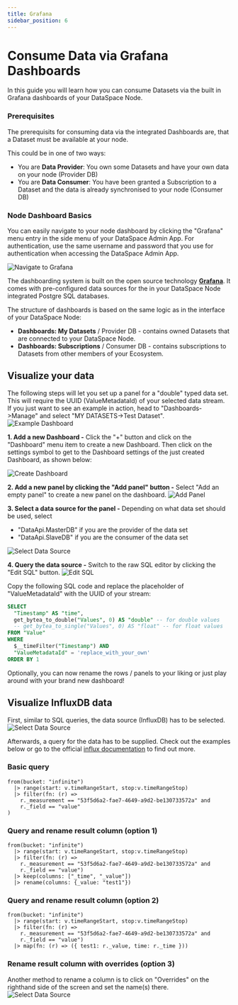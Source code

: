 ```yaml
---
title: Grafana
sidebar_position: 6
---
```


# Consume Data via Grafana Dashboards

In this guide you will learn how you can consume Datasets via the built in Grafana dashboards of your DataSpace Node.

### Prerequisites

The prerequisits for consuming data via the integrated Dashboards are, that a Dataset must be available at your node. <br />

This could be in one of two ways:

- You are **Data Provider**: You own some Datasets and have your own data on your node (Provider DB)
- You are **Data Consumer**: You have been granted a Subscription to a Dataset and the data is already synchronised to your node (Consumer DB)

### Node Dashboard Basics

You can easily navigate to your node dashboard by clicking the "Grafana" menu entry in the side menu of your DataSpace Admin App.
For authentication, use the same username and password that you use for authentication when accessing the DataSpace Admin App.

![Navigate to Grafana](assets/grafana_sidebar.png)

The dashboarding system is built on the open source technology [**Grafana**](https://grafana.com/). It comes with pre-configured data sources for the in your DataSpace Node integrated Postgre SQL databases.

The structure of dashboards is based on the same logic as in the interface of your DataSpace Node:

- **Dashboards: My Datasets** / Provider DB - contains owned Datasets that are connected to your DataSpace Node.
- **Dashboards: Subscriptions** / Consumer DB - contains subscriptions to Datasets from other members of your Ecosystem.

## Visualize your data

The following steps will let you set up a panel for a "double" typed data set. This will require the UUID (ValueMetadataId) of your selected data stream.  
If you just want to see an example in action, head to "Dashboards->Manage" and select "MY DATASETS->Test Dataset".
![Example Dashboard](assets/grafana_example_dashboard.png)

**1. Add a new Dashboard -** Click the "+" button and click on the "Dashboard" menu item to create a new Dashboard. Then click on the settings symbol to get to the Dashboard settings of the just created Dashboard, as shown below:

![Create Dashboard](assets/dashboards-create-dashboard.png)

**2. Add a new panel by clicking the "Add panel" button -** Select "Add an empty panel" to create a new panel on the dashboard.
![Add Panel](assets/grafana_add_panel.png)

**3. Select a data source for the panel -** Depending on what data set should be used, select

- "DataApi.MasterDB" if you are the provider of the data set
- "DataApi.SlaveDB" if you are the consumer of the data set

![Select Data Source](assets/grafana_data_source_selection.png)

**4. Query the data source -** Switch to the raw SQL editor by clicking the "Edit SQL" button.
![Edit SQL](assets/grafana_edit_sql.png)

Copy the following SQL code and replace the placeholder of "ValueMetadataId" with the UUID of your stream:

```SQL
SELECT
  "Timestamp" AS "time",
  get_bytea_to_double("Values", 0) AS "double" -- for double values
  -- get_bytea_to_single("Values", 0) AS "float" -- for float values
FROM "Value"
WHERE
  $__timeFilter("Timestamp") AND
  "ValueMetadataId" = 'replace_with_your_own'
ORDER BY 1
```

Optionally, you can now rename the rows / panels to your liking or just play around with your brand new dashboard!

## Visualize InfluxDB data
First, similar to SQL queries, the data source (InfluxDB) has to be selected.  
![Select Data Source](assets/grafana_influxdb_data_source.png)

Afterwards, a query for the data has to be supplied. Check out the examples below or go to the official [influx documentation](https://docs.influxdata.com/influxdb/v2.2/query-data/get-started/) to find out more.
### Basic query
```
from(bucket: "infinite")
  |> range(start: v.timeRangeStart, stop:v.timeRangeStop)
  |> filter(fn: (r) =>
    r._measurement == "53f5d6a2-fae7-4649-a9d2-be130733572a" and
    r._field == "value"
)
```

### Query and rename result column (option 1)
```
from(bucket: "infinite")
  |> range(start: v.timeRangeStart, stop:v.timeRangeStop)
  |> filter(fn: (r) =>
    r._measurement == "53f5d6a2-fae7-4649-a9d2-be130733572a" and
    r._field == "value")
  |> keep(columns: ["_time", "_value"])
  |> rename(columns: {_value: "test1"})
```

### Query and rename result column (option 2)
```
from(bucket: "infinite")
  |> range(start: v.timeRangeStart, stop:v.timeRangeStop)
  |> filter(fn: (r) =>
    r._measurement == "53f5d6a2-fae7-4649-a9d2-be130733572a" and
    r._field == "value")
  |> map(fn: (r) => ({ test1: r._value, time: r._time }))
```

### Rename result column with overrides (option 3)
Another method to rename a column is to click on "Overrides" on the righthand side of the screen and set the name(s) there.
![Select Data Source](assets/grafana_influxdb_rename.png)